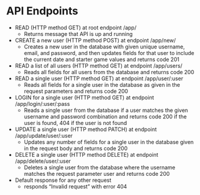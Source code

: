 
# API Endpoints

- READ (HTTP method GET) at root endpoint /app/
    - Returns message that API is up and running
- CREATE a new user (HTTP method POST) at endpoint /app/new/
    - Creates a new user in the database with given unique username, email, and password, and then updates fields for that user to include the current date and starter game values and returns code 201
- READ a list of all users (HTTP method GET) at endpoint /app/users/
    - Reads all fields for all users from the database and returns code 200
- READ a single user (HTTP method GET) at endpoint /app/user/:user
    - Reads all fields for a single user in the database as given in the request parameters and returns code 200
- LOGIN for a single user (HTTP method GET) at endpoint /app/login/:user/:pass
    - Reads a single user from the database if a user matches the given username and password combination and returns code 200 if the user is found, 404 if the user is not found
- UPDATE a single user (HTTP method PATCH) at endpoint /app/update/user/:user
    - Updates any number of fields for a single user in the database given in the request body and returns code 200
- DELETE a single user (HTTP method DELETE) at endpoint /app/delete/user/:user
    - Deletes a single user from the database where the username matches the request parameter user and returns code 200
- Default response for any other request
    - responds “Invalid request” with error 404
